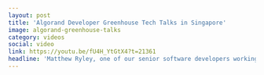 ```yaml
---
layout: post
title: 'Algorand Developer Greenhouse Tech Talks in Singapore'
image: algorand-greenhouse-talks
category: videos
social: video
link: https://youtu.be/fU4H_YtGtX4?t=21361
headline: 'Matthew Ryley, one of our senior software developers working on London Bridge, gave a insightful presentation at the Algorand Developer Greenhouse Tech Talks in Singapore, where he talked about “London Bridge & State Proofs”.'
---
```


